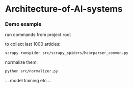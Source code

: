 # Architecture-of-AI-systems



### Demo example

run commands from project root



to collect last 1000 articles:

```bash
scrapy runspider src/scrapy_spiders/habrparser_common.py
```



normalize them:

```bash
python src/normalizer.py
```



... model training etc ...